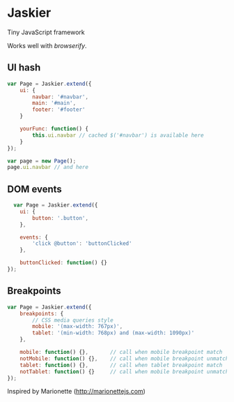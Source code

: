 # Jaskier
Tiny JavaScript framework

Works well with *browserify*.


## UI hash
```js
var Page = Jaskier.extend({
	ui: {
		navbar: '#navbar',
		main: '#main',
		footer: '#footer'
	}

	yourFunc: function() {
		this.ui.navbar // cached $('#navbar') is available here  
	}
}); 

var page = new Page();  
page.ui.navbar // and here

```

## DOM events
```js
  var Page = Jaskier.extend({
	ui: {
		button: '.button',
	},

	events: {
		'click @button': 'buttonClicked'
	},

	buttonClicked: function() {}  
}); 

```

## Breakpoints
```js
var Page = Jaskier.extend({
	breakpoints: {
		// CSS media queries style 
		mobile: '(max-width: 767px)',
		tablet: '(min-width: 768px) and (max-width: 1090px)'
	},

	mobile: function() {},       // call when mobile breakpoint match  
	notMobile: function() {},    // call when mobile breakpoint unmatch
	tablet: function() {},		 // call when tablet breakpoint match 
	notTablet: function() {}     // call when mobile breakpoint unmatch
});	
```

Inspired by Marionette (http://marionettejs.com)
